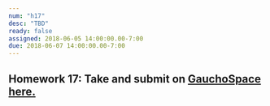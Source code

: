 ```yaml
---
num: "h17"
desc: "TBD"
ready: false
assigned: 2018-06-05 14:00:00.00-7:00
due: 2018-06-07 14:00:00.00-7:00
---
```

<h2>Homework 17: Take and submit on <a href="https://gauchospace.ucsb.edu/courses/course/view.php?id=24038" target="_blank">GauchoSpace here.</a></h2>
